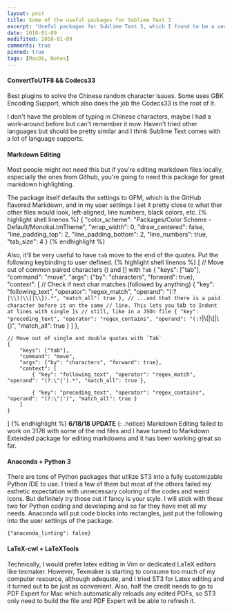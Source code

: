 ```yaml
---
layout: post
title: Some of the useful packages for Sublime Text 3
excerpt: "Useful packages for Sublime Text 3, which I found to be a very handy coding text editor not only for programmers but also for everyday users to have a enjoyful typing experience. Well, of course some of the credits goes to the mechanical keyboard I'm using L0L."
date: 2018-01-09
modifited: 2018-01-09
comments: true
pinned: true
tags: [MacOS, Notes]
---
```

#### ConvertToUTF8 && Codecs33
Best plugins to solve the Chinese random character issues. Some uses GBK Encoding Support, which also does the job the Codecs33 is the root of it.

I don't have the problem of typing in Chinese characters, maybe I had a work-around before but can't remember it now. Haven't tried other languages but should be pretty similar and I think Sublime Text comes with a lot of language supports. 

#### Markdown Editing
Most people might not need this but if you're editing markdown files locally, especially the ones from Github, you're going to need this package for great markdown highlighting. 

The package itself defaults the settings to GFM, which is the GitHub flavored Markdown, and in my user settings I set it pretty close to what ther other files would look, left-aligned, line numbers, black colors, etc. 
{% highlight shell linenos %}
{
    "color_scheme": "Packages/Color Scheme - Default/Monokai.tmTheme",
    "wrap_width": 0,
    "draw_centered": false,
    "line_padding_top": 2,
    "line_padding_bottom": 2,
    "line_numbers": true,
    "tab_size": 4
}
{% endhighlight %}

Also, it'll be very useful to have ```tab``` move to the end of the quotes. Put the following keybinding to user defined. 
{% highlight shell linenos %}
[
    // Move out of common paired characters () and [] with `Tab`
    {
        "keys": ["tab"],
        "command": "move",
        "args": {"by": "characters", "forward": true},
        "context": [
            // Check if next char matches (followed by anything)
            { "key": "following_text", "operator": "regex_match", "operand": "(:?`|\\)|\\]|\\}).*", "match_all": true },
            // ...and that there is a paid character before it on the same
            // line. This lets you `tab` to Indent at lines with single ]s
            // still, like in a JSOn file
            { "key": "preceding_text", "operator": "regex_contains", "operand": "(:?`|\\(|\\[|\\{)", "match_all": true }
        ]
    },

    // Move out of single and double quotes with `Tab`
    {
        "keys": ["tab"],
        "command": "move",
        "args": {"by": "characters", "forward": true},
        "context": [
            { "key": "following_text", "operator": "regex_match", "operand": "(?:\"|').*", "match_all": true },

            { "key": "preceding_text", "operator": "regex_contains", "operand": "(?:\"|')", "match_all": true }
        ]
    }
]
{% endhighlight %}
**6/18/18 UPDATE**
{: .notice}
Markdown Editing failed to work on 3176 with some of the md files and I have turned to Markdown Extended package for editing markdowns and it has been working great so far. 
#### Anaconda + Python 3
There are tons of Python packages that utilize ST3 into a fully customizable Python IDE to use. I tried a few of them but most of the others failed my esthetic expectation with unnecessary coloring of the codes and weird icons. But definitely try those out if fancy is your style. I will stick with these two for Python coding and developing and so far they have met all my needs. 
Anaconda will put code blocks into rectangles, just put the following into the user settings of the package. 
~~~ shell
{"anaconda_linting": false}
~~~
#### LaTeX-cwl + LaTeXTools
Technically, I would prefer latex editing in Vim or dedicated LaTeX editors like texmaker. However, Texmaker is starting to consume too much of my computer resource, although adequate, and I tried ST3 for Latex editing and it turned out to be just as convenient. Also, half the credit needs to go to PDF Expert for Mac which automatically reloads any edited PDFs, so ST3 only need to build the file and PDF Expert will be able to refresh it. 
